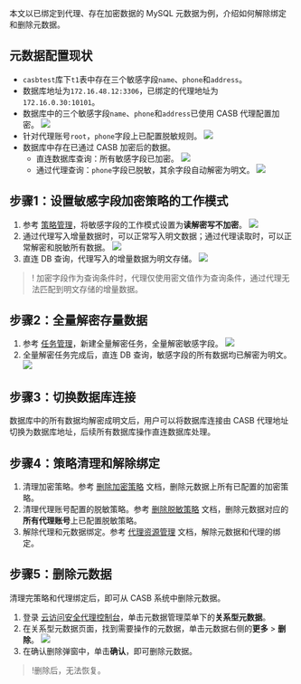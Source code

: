 本文以已绑定到代理、存在加密数据的 MySQL 元数据为例，介绍如何解除绑定和删除元数据。

## 元数据配置现状
-  `casbtest`库下`t1`表中存在三个敏感字段`name`、`phone`和`address`。
-  数据库地址为`172.16.48.12:3306`，已绑定的代理地址为`172.16.0.30:10101`。
-  数据库中的三个敏感字段`name`、`phone`和`address`已使用 CASB 代理配置加密。
![](https://qcloudimg.tencent-cloud.cn/raw/cd37721305f7c71e12cb84b590803742.png)
- 针对代理账号`root`，`phone`字段上已配置脱敏规则。
![](https://qcloudimg.tencent-cloud.cn/raw/435f20ba469a4e84cf65871e18b4ded5.png)
- 数据库中存在已通过 CASB 加密后的数据。
  - 直连数据库查询：所有敏感字段已加密。
  ![](https://qcloudimg.tencent-cloud.cn/raw/e9579bc9b5bfa5ef35e4a10190d7c24d.png)
  - 通过代理查询：`phone`字段已脱敏，其余字段自动解密为明文。 
  ![](https://qcloudimg.tencent-cloud.cn/raw/d9262f4ff91b6c47eacc60165af739b9.png)

## 步骤1：设置敏感字段加密策略的工作模式
1. 参考 [策略管理](https://cloud.tencent.com/document/product/1303/64619)，将敏感字段的工作模式设置为**读解密写不加密**。
![](https://qcloudimg.tencent-cloud.cn/raw/49829072789f160bd392dc31b4bb9065.png)
2. 通过代理写入增量数据时，可以正常写入明文数据；通过代理读取时，可以正常解密和脱敏所有数据。
   ![](https://qcloudimg.tencent-cloud.cn/raw/b77ba39c04f9c202798a5b9f0fa38883.png)
3. 直连 DB 查询，代理写入的增量数据为明文存储。
   ![](https://qcloudimg.tencent-cloud.cn/raw/729aa29652ab838cb32555b37a9b684f.png)
	
>! 加密字段作为查询条件时，代理仅使用密文值作为查询条件，通过代理无法匹配到明文存储的增量数据。

## 步骤2：全量解密存量数据
1. 参考 [任务管理](https://cloud.tencent.com/document/product/1303/64622)，新建全量解密任务，全量解密敏感字段。
![](https://qcloudimg.tencent-cloud.cn/raw/557ae5a2aafd616811c3744878876e1a.png)
2. 全量解密任务完成后，直连 DB 查询，敏感字段的所有数据均已解密为明文。
    ![](https://qcloudimg.tencent-cloud.cn/raw/b55f6a5fbb4a03bd17c53c130224b40c.png)

## 步骤3：切换数据库连接
数据库中的所有数据均解密成明文后，用户可以将数据库连接由 CASB 代理地址切换为数据库地址，后续所有数据库操作直连数据库处理。

## 步骤4：策略清理和解除绑定
1. 清理加密策略。参考 [删除加密策略](https://cloud.tencent.com/document/product/1303/64619#.E5.88.A0.E9.99.A4.E7.AD.96.E7.95.A5) 文档，删除元数据上所有已配置的加密策略。
2. 清理代理账号配置的脱敏策略。参考 [删除脱敏策略](https://cloud.tencent.com/document/product/1303/56902) 文档，删除元数据对应的**所有代理账号**上已配置脱敏策略。
3. 解除代理和元数据绑定。参考 [代理资源管理](https://cloud.tencent.com/document/product/1303/64636#.E8.A7.A3.E7.BB.91.E4.BB.A3.E7.90.86.E5.92.8C.E5.85.83.E6.95.B0.E6.8D.AE) 文档，解除元数据和代理的绑定。

## 步骤5：删除元数据
清理完策略和代理绑定后，即可从 CASB 系统中删除元数据。
1. 登录 [云访问安全代理控制台](https://console.cloud.tencent.com/casb)，单击元数据管理菜单下的**关系型元数据**。
2. 在关系型元数据页面，找到需要操作的元数据，单击元数据右侧的**更多** > **删除**。
![](https://qcloudimg.tencent-cloud.cn/raw/3b52b725f5cb91c212ea6aee15ba2def.png)
3. 在确认删除弹窗中，单击**确认**，即可删除元数据。
>!删除后，无法恢复。
>
